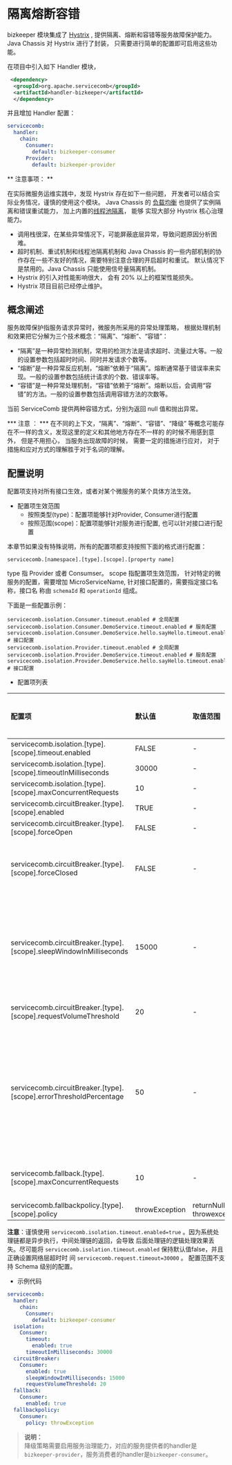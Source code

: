 # 隔离熔断容错

bizkeeper 模块集成了 [Hystrix](https://github.com/Netflix/Hystrix/wiki/Configuration) , 提供隔离、熔断和容错等服务故障保护能力。 Java
Chassis 对 Hystrix 进行了封装， 只需要进行简单的配置即可启用这些功能。 

在项目中引入如下 Handler 模块， 

```xml
 <dependency>
  <groupId>org.apache.servicecomb</groupId>
  <artifactId>handler-bizkeeper</artifactId>
  </dependency>
```

并且增加 Handler 配置：

```yaml
servicecomb:
  handler:
    chain:
      Consumer:
        default: bizkeeper-consumer
      Provider:
        default: bizkeeper-provider
```

** 注意事项： **

在实际微服务运维实践中，发现 Hystrix 存在如下一些问题， 开发者可以结合实际业务情况，谨慎的使用这个模块。 Java Chassis 的
[负载均衡](loadbalance.md) 也提供了实例隔离和错误重试能力， 加上内置的[线程池隔离](../build-provider/thread-pool.md)， 能够
实现大部分 Hystrix 核心治理能力。 

* 调用栈很深，在某些异常情况下，可能屏蔽底层异常，导致问题原因分析困难。
* 超时机制、重试机制和线程池隔离机制和 Java Chassis 的一些内部机制的协作存在一些不友好的情况，需要特别注意合理的开启超时和重试。 默认情况下是禁用的。Java Chassis 只能使用信号量隔离机制。
* Hystrix 的引入对性能影响很大， 会有 20% 以上的框架性能损失。    
* Hystrix 项目目前已经停止维护。 

## 概念阐述

服务故障保护指服务请求异常时，微服务所采用的异常处理策略， 根据处理机制和效果把它分解为三个技术概念：“隔离”、“熔断”、“容错”：

* “隔离”是一种异常检测机制，常用的检测方法是请求超时、流量过大等。一般的设置参数包括超时时间、同时并发请求个数等。
* “熔断”是一种异常反应机制，“熔断”依赖于“隔离”。熔断通常基于错误率来实现。一般的设置参数包括统计请求的个数、错误率等。
* “容错”是一种异常处理机制，“容错”依赖于“熔断”。熔断以后，会调用“容错”的方法。一般的设置参数包括调用容错方法的次数等。

当前 ServiceComb 提供两种容错方式，分别为返回 null 值和抛出异常。

*** 注意 ： *** 在不同的上下文，“隔离”、“熔断”、“容错”、“降级” 等概念可能存在不一样的含义，发现这里的定义和其他地方存在不一样的
的时候不用感到意外， 但是不用担心， 当服务出现故障的时候， 需要一定的措施进行应对， 对于措施和应对方式的理解胜于对于名词的理解。

## 配置说明

配置项支持对所有接口生效，或者对某个微服务的某个具体方法生效。

* 配置项生效范围
    * 按照类型\(type\)：配置项能够针对Provider, Consumer进行配置
    * 按照范围\(scope\)：配置项能够针对服务进行配置, 也可以针对接口进行配置

本章节如果没有特殊说明，所有的配置项都支持按照下面的格式进行配置：

```
servicecomb.[namespace].[type].[scope].[property name]
```

type 指 Provider 或者 Consumser。 scope 指配置项生效范围， 针对特定的微服务的配置，需要增加 MicroServiceName, 针对接口配置的，需要指定接口名称，接口名
称由 `schemaId` 和 `operationId` 组成。

下面是一些配置示例：

```
servicecomb.isolation.Consumer.timeout.enabled # 全局配置
servicecomb.isolation.Consumer.DemoService.timeout.enabled # 服务配置
servicecomb.isolation.Consumer.DemoService.hello.sayHello.timeout.enabled # 接口配置
servicecomb.isolation.Provider.timeout.enabled # 全局配置
servicecomb.isolation.Provider.DemoService.timeout.enabled # 服务配置
servicecomb.isolation.Provider.DemoService.hello.sayHello.timeout.enabled # 接口配置
```

* 配置项列表

| 配置项 | 默认值 | 取值范围 | 是否必选 | 含义 | 注意 |
| :--- | :--- | :--- | :--- | :--- | :--- |
| servicecomb.isolation.[type].[scope].timeout.enabled | FALSE | - | 否 | 是否启用超时检测 |  |
| servicecomb.isolation.[type].[scope].timeoutInMilliseconds | 30000 | - | 否 | 超时时间阈值 |  |
| servicecomb.isolation.[type].[scope].maxConcurrentRequests | 10 | - | 否 | 最大并发数阈值 |  |
| servicecomb.circuitBreaker.[type].[scope].enabled | TRUE | - | 否 | 是否启用熔断措施 |  |
| servicecomb.circuitBreaker.[type].[scope].forceOpen | FALSE | - | 否 | 不管失败次数，都进行熔断 |  |
| servicecomb.circuitBreaker.[type].[scope].forceClosed | FALSE | - | 否 | 任何时候都不熔断 | 当与forceOpen同时配置时，forceOpen优先。 |
| servicecomb.circuitBreaker.[type].[scope].sleepWindowInMilliseconds | 15000 | - | 否 | 熔断后，多长时间恢复 | 恢复后，会重新计算失败情况。注意：如果恢复后的调用立即失败，那么会立即重新进入熔断。 |
| servicecomb.circuitBreaker.[type].[scope].requestVolumeThreshold | 20 | - | 否 | 10s内请求数需要大于等于这个参数值，才开始计算错误率和判断是否进行熔断。 |  |
| servicecomb.circuitBreaker.[type].[scope].errorThresholdPercentage | 50 | - | 否 | 错误率阈值，达到阈值则触发熔断 | 由于10秒还会被划分为10个1秒的统计周期，经过1s中后才会开始计算错误率，因此从调用开始至少经过1s，才会发生熔断。 |
| servicecomb.fallback.[type].[scope].maxConcurrentRequests | 10 | - | 否 | 并发调用容错处理措施（servicecomb.fallbackpolicy.policy）的请求数，超过这个值则不再调用处理措施，直接返回异常 |  |
| servicecomb.fallbackpolicy.[type].[scope].policy | throwException | returnNull \| throwexception | 否 | 出错后的处理策略 |  |

**注意**：谨慎使用 `servicecomb.isolation.timeout.enabled=true` 。因为系统处理链都是异步执行，中间处理链的返回，会导致
后面处理链的逻辑处理效果丢失。尽可能将 `servicecomb.isolation.timeout.enabled` 保持默认值false，并且正确设置网络层超时时
间 `servicecomb.request.timeout=30000` 。 配置范围不支持 Schema 级别的配置。


* 示例代码

```yaml
servicecomb:
  handler:
    chain:
      Consumer:
        default: bizkeeper-consumer
  isolation:
    Consumer:
      timeout:
        enabled: true
      timeoutInMilliseconds: 30000
  circuitBreaker:
    Consumer:
      enabled: true
      sleepWindowInMilliseconds: 15000
      requestVolumeThreshold: 20
  fallback:
    Consumer:
      enabled: true
  fallbackpolicy:
    Consumer:
      policy: throwException
```

> **说明：**  
> 降级策略需要启用服务治理能力，对应的服务提供者的handler是`bizkeeper-provider`，服务消费者的handler是`bizkeeper-consumer`。



